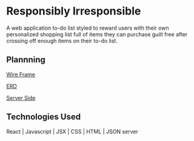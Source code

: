 # Responsibly Irresponsible

A web application to-do list styled to reward users with their own personalized shopping list full of items they can purchase guilt free after crossing off enough items on their to-do list. 

## Plannning
<!-- wireframe -->
[Wire Frame](https://sketchboard.me/xDzCDvVcZcc#/)

[ERD](https://dbdiagram.io/d/636c1157c9abfc6111717e96)

[Server Side](https://github.com/kjburton03/responsibly_irresponsibly_server)

## Technologies Used
React |
Javascript |
JSX |
CSS |
HTML |
JSON server 
